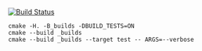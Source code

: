 [![Build Status](https://travis-ci.org/aduersarius/vector_example.svg?branch=master)](https://travis-ci.org/Aduersarius/vector_example_2)

```
cmake -H. -B_builds -DBUILD_TESTS=ON
cmake --build _builds
cmake --build _builds --target test -- ARGS=--verbose
```
